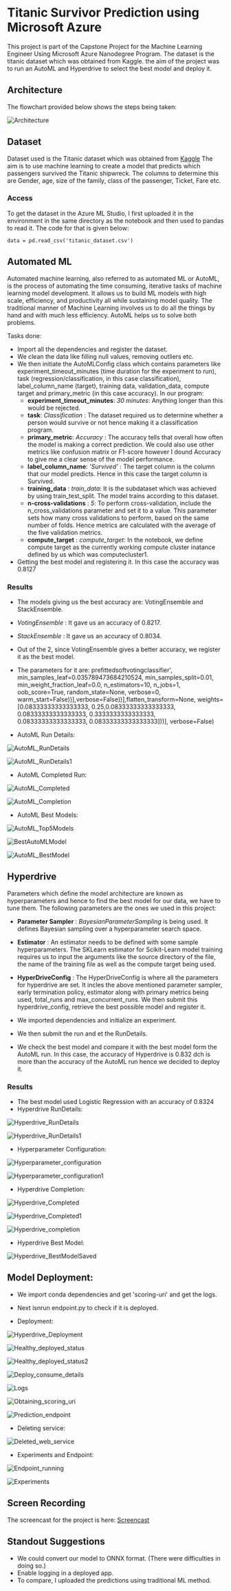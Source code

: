 # Titanic Survivor Prediction using Microsoft Azure

This project is part of the Capstone Project for the Machine Learning Engineer Using Microsoft Azure Nanodegree Program. The dataset is the titanic dataset which was obtained from Kaggle. the aim of the project was to run an AutoML and Hyperdrive to select the best model and deploy it.


## Architecture

The flowchart provided below shows the steps being taken:

![Architecture](https://user-images.githubusercontent.com/68374253/105895430-85428c00-603b-11eb-99fe-d7ab4a85eb38.png)


## Dataset

Dataset used is the Titanic dataset which was obtained from [Kaggle](https://www.kaggle.com/c/titanic)
The aim is to use machine learning to create a model that predicts which passengers survived the Titanic shipwreck. The columns to determine this are Gender, age, size of the family, class of the passenger, Ticket, Fare etc.

### Access

To get the dataset in the Azure ML Studio, I first uploaded it in the environment in the same directory as the notebook and then used to pandas to read it. The code for that is given below:
```
data = pd.read_csv('titanic_dataset.csv')
```

## Automated ML

Automated machine learning, also referred to as automated ML or AutoML, is the process of automating the time consuming, iterative tasks of machine learning model development. It allows us to build ML models with high scale, efficiency, and productivity all while sustaining model quality.
The traditional manner of Machine Learning involves us to do all the things by hand and with much less efficiency. AutoML helps us to solve both problems.

Tasks done: 
* Import all the dependencies and register the dataset.
* We clean the data like filling null values, removing outliers etc.
* We then initiate the AutoMLConfig class which contains parameters like experiment_timeout_minutes (time duration for the experiment to run), task (regression/classification, in this case classification), label_column_name (target), training data, validation_data, compute target and primary_metric (in this case accuracy). In our program:
  * **experiment_timeout_minutes**: *30 minutes*: Anything longer than this would be rejected.
  * **task**: *Classification* :  The dataset required us to determine whether a person would survive or not hence making it a classification  program.
  * **primary_metric**: *Accuracy* : The accuracy tells that overall how often the model is making a correct prediction. We could also use other metrics like confusion matrix or F1-score however I dound Accuracy to give me a clear sense of the model performance.
  * **label_column_name**: *'Survived'* : The target column is the column that our model predicts. Hence in this case the target column is Survived.
  * **training_data** : *train_data*: It is the subdataset which was achieved by using train_test_split. The model trains according to this dataset.
  * **n-cross-validations** : *5*: To perform cross-validation, include the n_cross_validations parameter and set it to a value. This parameter sets how many cross validations to perform, based on the same number of folds. Hence metrics are calculated with the average of the five validation metrics.
  * **compute_target** : *compute_target*: In the notebook, we define compute target as the currently working compute cluster inatance defined by us which was computecluster1.
* Getting the best model and registering it. In this case the accuracy was 0.8127

### Results

* The models giving us the best accuracy are: VotingEnsemble and StackEnsemble.
* *VotingEnsemble* : It gave us an accuracy of 0.8217.
* *StackEnsemble* : It gave us an accuracy of 0.8034.
* Out of the 2, since VotingEnsemble gives a better accuracy, we register it as the best model.
* The parameters for it are: prefittedsoftvotingclassifier', min_samples_leaf=0.035789473684210524, min_samples_split=0.01, min_weight_fraction_leaf=0.0, n_estimators=10, n_jobs=1, oob_score=True, random_state=None, verbose=0, warm_start=False))],verbose=False))],flatten_transform=None, weights=[0.08333333333333333, 0.25,0.08333333333333333,  0.08333333333333333, 0.3333333333333333, 0.08333333333333333, 0.08333333333333333]))], verbose=False)

* AutoML Run Details:

![AutoML_RunDetails](https://user-images.githubusercontent.com/68374253/105891636-ddc35a80-6036-11eb-836e-a354dc7e01f9.png)

![AutoML_RunDetails1](https://user-images.githubusercontent.com/68374253/105891643-def48780-6036-11eb-9014-d6ab175b5937.png)

* AutoML Completed Run:

![AutoML_Completed](https://user-images.githubusercontent.com/68374253/105891627-dac86a00-6036-11eb-946e-7e15178f4f7a.png)

![AutoML_Completion](https://user-images.githubusercontent.com/68374253/105891630-dbf99700-6036-11eb-9249-9228869949fc.png)

* AutoML Best Models:

![AutoML_Top5Models](https://user-images.githubusercontent.com/68374253/105891647-e025b480-6036-11eb-95c2-092615324b2c.png)

![BestAutoMLModel](https://user-images.githubusercontent.com/68374253/105891652-e0be4b00-6036-11eb-8fa7-387882cc751f.png)

![AutoML_BestModel](https://user-images.githubusercontent.com/68374253/105891615-d8661000-6036-11eb-8206-3193363c5d23.png)

## Hyperdrive

Parameters which define the model architecture are known as hyperparameters and hence to find the best model for our data, we have to tune them. The following parameters are the ones we used in this project:

* **Parameter Sampler** : *BayesianParameterSampling* is being used. It defines Bayesian sampling over a hyperparameter search space.
* **Estimator** : An estimator needs to be defined with some sample hyperparameters. The SKLearn estimator for Scikit-Learn model training requires us to input the arguments like the source directory of the file, the name of the training file as well as the compute target being used.
* **HyperDriveConfig** : The HyperDriveConfig is where all the parameters for hyperdrive are set. It incles the above mentioned parameter sampler, early termination policy, estimator along with primary metrics being used, total_runs and max_concurrent_runs. We then submit this hyperdrive_config, retrieve the best possible model and register it.

* We imported dependencies and initialize an experiment.
* We then submit the run and et the RunDetails.
* We check the best model and compare it with the best model form the AutoML run. In this case, the accuracy of Hyperdrive is 0.832 dch is more than the accuracy of the AutoML run hence we decided to deploy it.

### Results

* The best model used Logistic Regression with an accuracy of 0.8324
* Hyperdrive RunDetails:

![Hyperdrive_RunDetails](https://user-images.githubusercontent.com/68374253/105893206-d00ed480-6038-11eb-9485-c4f4ef113fa1.png)

![Hyperdrive_RunDetails1](https://user-images.githubusercontent.com/68374253/105893207-d0a76b00-6038-11eb-9719-92c8c3d29a0f.png)

* Hyperparameter Configuration:

![Hyperparameter_configuration](https://user-images.githubusercontent.com/68374253/105893209-d1400180-6038-11eb-8c73-91750594f6db.png)

![Hyperparameter_configuration1](https://user-images.githubusercontent.com/68374253/105893210-d1d89800-6038-11eb-9563-fce71a19aec8.png)

* Hyperdrive Completion:

![Hyperdrive_Completed](https://user-images.githubusercontent.com/68374253/105893193-cd13e400-6038-11eb-9717-507a945cd179.png)

![Hyperdrive_Completed1](https://user-images.githubusercontent.com/68374253/105893198-ce451100-6038-11eb-9254-6c136abe5527.png)

![Hyperdrive_completion](https://user-images.githubusercontent.com/68374253/105893199-cedda780-6038-11eb-9e69-4374b7fd309e.png)

* Hyperdrive Best Model:

![Hyperdrive_BestModelSaved](https://user-images.githubusercontent.com/68374253/105893182-cb4a2080-6038-11eb-9264-0c00bb64d288.png)


## Model Deployment: 

*  We import conda dependencies and get 'scoring-uri' and get the logs.
* Next isnrun endpoint.py to check if it is deployed.

* Deployment:

![Hyperdrive_Deployment](https://user-images.githubusercontent.com/68374253/105893204-cf763e00-6038-11eb-9c25-100f1b7b80d2.png)

![Healthy_deployed_status](https://user-images.githubusercontent.com/68374253/105893177-ca18f380-6038-11eb-9468-e83d864ee9a0.png)

![Healthy_deployed_status2](https://user-images.githubusercontent.com/68374253/105893180-cab18a00-6038-11eb-9664-b49910ea1374.png)

![Deploy_consume_details](https://user-images.githubusercontent.com/68374253/105893167-c5ecd600-6038-11eb-9b62-c88af147ee80.png)

![Logs](https://user-images.githubusercontent.com/68374253/105893214-d309c500-6038-11eb-90b5-1e34edcf362d.png)

![Obtaining_scoring_uri](https://user-images.githubusercontent.com/68374253/105893219-d3a25b80-6038-11eb-8c73-be3d240d13ba.png)

![Prediction_endpoint](https://user-images.githubusercontent.com/68374253/105893222-d43af200-6038-11eb-9bd1-497c3dd00039.png)

* Deleting service:

![Deleted_web_service](https://user-images.githubusercontent.com/68374253/105893163-c5543f80-6038-11eb-96b1-a2a81c5857f8.png)

* Experiments and Endpoint:

![Endpoint_running](https://user-images.githubusercontent.com/68374253/105893171-c8e7c680-6038-11eb-9c6e-7229f9bde5a2.png)

![Experiments](https://user-images.githubusercontent.com/68374253/105893176-c9805d00-6038-11eb-87da-f80717f128d3.png)


## Screen Recording

The screencast for the project is here: [Screencast](https://youtu.be/TL0_Kg9Vo5s)

## Standout Suggestions

* We could convert our model to ONNX format. (There were difficulties in doing so.)
* Enable logging in a deployed app.
* To compare, I uploaded the predictions using traditional ML method.
